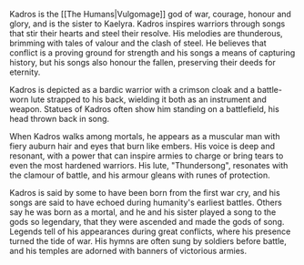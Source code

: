 Kadros is the [[The Humans|Vulgomage]] god of war, courage, honour and glory, and is the sister to Kaelyra. Kadros inspires warriors through songs that stir their hearts and steel their resolve. His melodies are thunderous, brimming with tales of valour and the clash of steel. He believes that conflict is a proving ground for strength and his songs a means of capturing history, but his songs also honour the fallen, preserving their deeds for eternity.

Kadros is depicted as a bardic warrior with a crimson cloak and a battle-worn lute strapped to his back, wielding it both as an instrument and weapon. Statues of Kadros often show him standing on a battlefield, his head thrown back in song.

When Kadros walks among mortals, he appears as a muscular man with fiery auburn hair and eyes that burn like embers. His voice is deep and resonant, with a power that can inspire armies to charge or bring tears to even the most hardened warriors. His lute, "Thundersong", resonates with the clamour of battle, and his armour gleans with runes of protection.

Kadros is said by some to have been born from the first war cry, and his songs are said to have echoed during humanity's earliest battles. Others say he was born as a mortal, and he and his sister played a song to the gods so legendary, that they were ascended and made the gods of song. Legends tell of his appearances during great conflicts, where his presence turned the tide of war. His hymns are often sung by soldiers before battle, and his temples are adorned with banners of victorious armies.